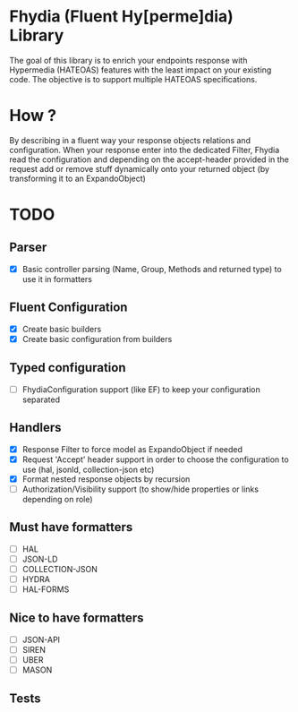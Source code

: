 # Fhydia (Fluent Hy[perme]dia) Library

The goal of this library is to enrich your endpoints response with Hypermedia (HATEOAS) features with the least impact on your existing code.
The objective is to support multiple HATEOAS specifications.

# How ?

By describing in a fluent way your response objects relations and configuration.
When your response enter into the dedicated Filter, Fhydia read the configuration and depending on the accept-header provided in the request add or remove stuff dynamically onto your returned object (by transforming it to an ExpandoObject)

# TODO

## Parser

- [x] Basic controller parsing (Name, Group, Methods and returned type) to use it in formatters

## Fluent Configuration

- [x] Create basic builders
- [x] Create basic configuration from builders

## Typed configuration

- [ ] FhydiaConfiguration<T> support (like EF) to keep your configuration separated

## Handlers

- [x] Response Filter to force model as ExpandoObject if needed
- [x] Request 'Accept' header support in order to choose the configuration to use (hal, jsonld, collection-json etc)
- [x] Format nested response objects by recursion
- [ ] Authorization/Visibility support (to show/hide properties or links depending on role)

## Must have formatters

- [ ] HAL
- [ ] JSON-LD
- [ ] COLLECTION-JSON
- [ ] HYDRA
- [ ] HAL-FORMS

## Nice to have formatters

- [ ] JSON-API
- [ ] SIREN
- [ ] UBER
- [ ] MASON

## Tests